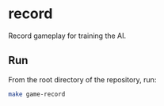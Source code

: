 # record

Record gameplay for training the AI.

## Run

From the root directory of the repository, run:

```bash
make game-record
```
